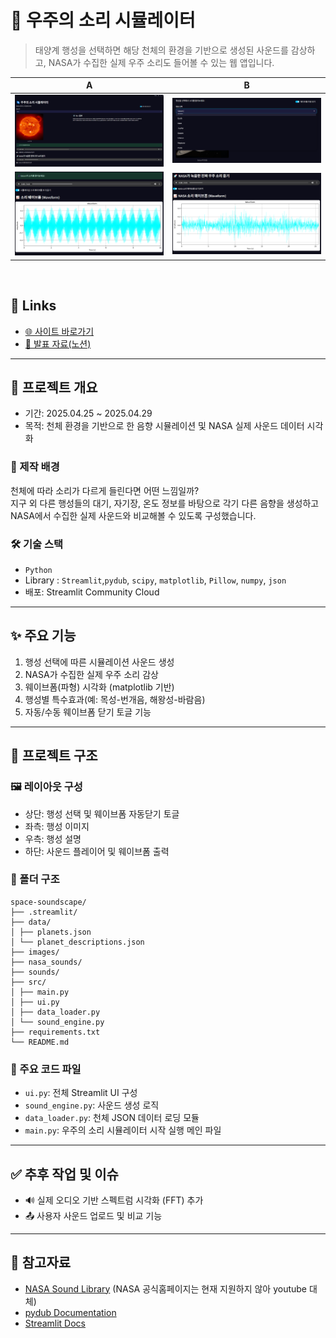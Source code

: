 # 🌌 우주의 소리 시뮬레이터  
> 태양계 행성을 선택하면 해당 천체의 환경을 기반으로 생성된 사운드를 감상하고, NASA가 수집한 실제 우주 소리도 들어볼 수 있는 웹 앱입니다.

A | B  
--|--  
![시뮬레이션1](https://github.com/thusja/space-soundscape/blob/master/images/docs/sim01.PNG) | ![시뮬레이션2](https://github.com/thusja/space-soundscape/blob/master/images/docs/sim02.PNG)  
![시뮬레이션3](https://github.com/thusja/space-soundscape/blob/master/images/docs/sim03.PNG) | ![시뮬레이션4](https://github.com/thusja/space-soundscape/blob/master/images/docs/sim04.PNG)


<br>

## 🔗 Links  
- [🌐 사이트 바로가기](https://space-soundscape-simulator.streamlit.app/)  
- [📘 발표 자료(노션)](https://rough-lime-f80.notion.site/Python-Project-1de2d24c870d801a9e94c42f605442b6)  

---

## 📘 프로젝트 개요  
- 기간: 2025.04.25 ~ 2025.04.29  
- 목적: 천체 환경을 기반으로 한 음향 시뮬레이션 및 NASA 실제 사운드 데이터 시각화

### 🎯 제작 배경  
천체에 따라 소리가 다르게 들린다면 어떤 느낌일까?  
지구 외 다른 행성들의 대기, 자기장, 온도 정보를 바탕으로 각기 다른 음향을 생성하고 NASA에서 수집한 실제 사운드와 비교해볼 수 있도록 구성했습니다.

### 🛠 기술 스택  
- `Python`  
- Library : `Streamlit`,`pydub`, `scipy`, `matplotlib`, `Pillow`, `numpy`, `json`  
- 배포: Streamlit Community Cloud

---

## ✨ 주요 기능  
1. 행성 선택에 따른 시뮬레이션 사운드 생성  
2. NASA가 수집한 실제 우주 소리 감상  
3. 웨이브폼(파형) 시각화 (matplotlib 기반)  
4. 행성별 특수효과(예: 목성-번개음, 해왕성-바람음)  
5. 자동/수동 웨이브폼 닫기 토글 기능  

---

## 🧱 프로젝트 구조

### 🖼 레이아웃 구성  
- 상단: 행성 선택 및 웨이브폼 자동닫기 토글
- 좌측: 행성 이미지  
- 우측: 행성 설명  
- 하단: 사운드 플레이어 및 웨이브폼 출력  

### 📁 폴더 구조
```
space-soundscape/
├── .streamlit/
├── data/
│ ├── planets.json
│ └── planet_descriptions.json
├── images/
├── nasa_sounds/
├── sounds/
├── src/
│ ├── main.py
│ ├── ui.py
│ ├── data_loader.py
│ └── sound_engine.py
├── requirements.txt
└── README.md
```

### 📜 주요 코드 파일  
- `ui.py`: 전체 Streamlit UI 구성  
- `sound_engine.py`: 사운드 생성 로직  
- `data_loader.py`: 천체 JSON 데이터 로딩 모듈  
- `main.py`: 우주의 소리 시뮬레이터 시작 실행 메인 파일

---

## ✅ 추후 작업 및 이슈
- 🔊 실제 오디오 기반 스펙트럼 시각화 (FFT) 추가
- 📤 사용자 사운드 업로드 및 비교 기능

---

## 🔗 참고자료
- [NASA Sound Library](https://www.youtube.com/@vishalm1537)  (NASA 공식홈페이지는 현재 지원하지 않아 youtube 대체)
- [pydub Documentation](https://pydub.com/)  
- [Streamlit Docs](https://docs.streamlit.io/)  

